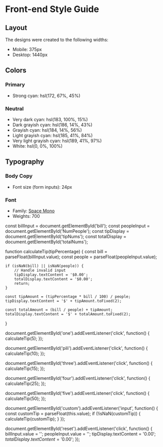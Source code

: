 # Front-end Style Guide

## Layout

The designs were created to the following widths:

- Mobile: 375px
- Desktop: 1440px

## Colors

### Primary

- Strong cyan: hsl(172, 67%, 45%)

### Neutral

- Very dark cyan: hsl(183, 100%, 15%)
- Dark grayish cyan: hsl(186, 14%, 43%)
- Grayish cyan: hsl(184, 14%, 56%)
- Light grayish cyan: hsl(185, 41%, 84%)
- Very light grayish cyan: hsl(189, 41%, 97%)
- White: hsl(0, 0%, 100%)

## Typography

### Body Copy

- Font size (form inputs): 24px

### Font

- Family: [Space Mono](https://fonts.google.com/specimen/Space+Mono)
- Weights: 700




const billInput = document.getElementById('bill');
const peopleInput = document.getElementById('NumPeople');
const tipDisplay = document.getElementById('tipNums');
const totalDisplay = document.getElementById('totalNums');

function calculateTip(tipPercentage) {
    const bill = parseFloat(billInput.value);
    const people = parseFloat(peopleInput.value);

    if (isNaN(bill) || isNaN(people)) {
        // Handle invalid input
        tipDisplay.textContent = '$0.00';
        totalDisplay.textContent = '$0.00';
        return;
    }

    const tipAmount = (tipPercentage * bill / 100) / people;
    tipDisplay.textContent = '$' + tipAmount.toFixed(2);

    const totalAmount = (bill / people) + tipAmount;
    totalDisplay.textContent = '$' + totalAmount.toFixed(2);
}

document.getElementById('one').addEventListener('click', function() {
    calculateTip(5);
});

document.getElementById('pili').addEventListener('click', function() {
    calculateTip(10);
});

document.getElementById('three').addEventListener('click', function() {
    calculateTip(15);
});

document.getElementById('four').addEventListener('click', function() {
    calculateTip(25);
});

document.getElementById('five').addEventListener('click', function() {
    calculateTip(50);
});

document.getElementById('custom').addEventListener('input', function() {
    const customTip = parseFloat(this.value);
    if (!isNaN(customTip)) {
        calculateTip(customTip);
    }
});

document.getElementById('reset').addEventListener('click', function() {
    billInput.value = '';
    peopleInput.value = '';
    tipDisplay.textContent = '$0.00';
    totalDisplay.textContent = '$0.00';
});

